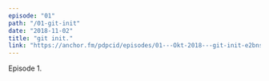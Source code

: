 ```yaml
---
episode: "01"
path: "/01-git-init"
date: "2018-11-02"
title: "git init."
link: "https://anchor.fm/pdpcid/episodes/01---Okt-2018---git-init-e2bnsk"
---
```


Episode 1.
